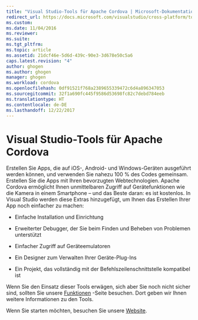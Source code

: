 ```yaml
---
title: "Visual Studio-Tools für Apache Cordova | Microsoft-Dokumentation"
redirect_url: https://docs.microsoft.com/visualstudio/cross-platform/tools-for-cordova/
ms.custom: 
ms.date: 11/04/2016
ms.reviewer: 
ms.suite: 
ms.tgt_pltfrm: 
ms.topic: article
ms.assetid: 21dcf46e-5d6d-439c-90e3-3d678e50c5a6
caps.latest.revision: "4"
author: ghogen
ms.author: ghogen
manager: ghogen
ms.workload: cordova
ms.openlocfilehash: 0df91521f768a2389655339472c6d4a896347053
ms.sourcegitcommit: 32f1a690fc445f9586d53698fc82c7debd784eeb
ms.translationtype: HT
ms.contentlocale: de-DE
ms.lasthandoff: 12/22/2017
---
```

# <a name="visual-studio-tools-for-apache-cordova"></a>Visual Studio-Tools für Apache Cordova
Erstellen Sie Apps, die auf iOS-, Android- und Windows-Geräten ausgeführt werden können, und verwenden Sie nahezu 100 % des Codes gemeinsam. Erstellen Sie die Apps mit Ihren bevorzugten Webtechnologien. Apache Cordova ermöglicht Ihnen unmittelbaren Zugriff auf Gerätefunktionen wie die Kamera in einem Smartphone – und das Beste daran: es ist kostenlos. In Visual Studio werden diese Extras hinzugefügt, um Ihnen das Erstellen Ihrer App noch einfacher zu machen:  
  
-   Einfache Installation und Einrichtung  
  
-   Erweiterter Debugger, der Sie beim Finden und Beheben von Problemen unterstützt  
  
-   Einfacher Zugriff auf Geräteemulatoren  
  
-   Ein Designer zum Verwalten Ihrer Geräte-Plug-Ins  
  
-   Ein Projekt, das vollständig mit der Befehlszeilenschnittstelle kompatibel ist  
  
 Wenn Sie den Einsatz dieser Tools erwägen, sich aber Sie noch nicht sicher sind, sollten Sie unsere [Funktionen](https://www.visualstudio.com/explore/cordova-vs) -Seite besuchen. Dort geben wir Ihnen weitere Informationen zu den Tools.  
  
 Wenn Sie starten möchten, besuchen Sie unsere [Website](http://taco.visualstudio.com/en-us/docs/get-started-vs-tools-apache-cordova/).